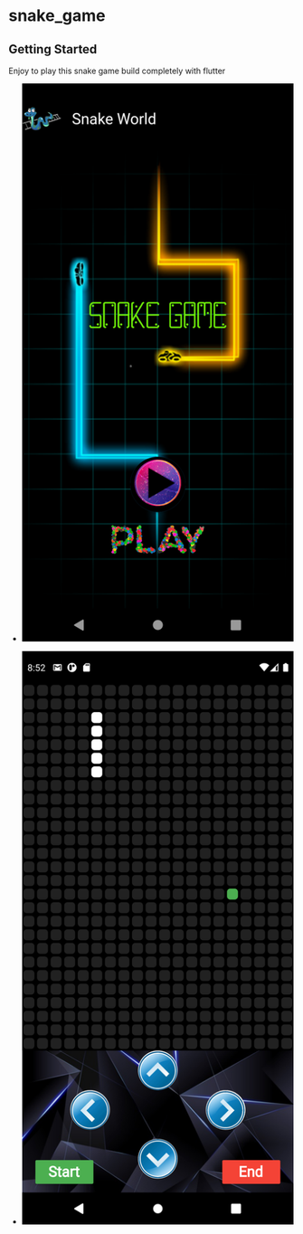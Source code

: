# snake_game

## Getting Started

Enjoy to play this snake game build completely with flutter
* ![alt text](ss/Screenshot_1631708853.png?raw=true "Home")

* ![alt text](ss/Screenshot_1636471372.png?raw=true "Game Screen")
